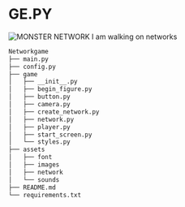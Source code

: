 # GE.PY

<img src="/assets/images/start_screen_image.png" alt="MONSTER NETWORK">
I am walking on networks 

```bash
Networkgame
├── main.py
├── config.py
├── game
│   ├── __init__.py
│   ├── begin_figure.py
│   ├── button.py
│   ├── camera.py
│   ├── create_network.py
│   ├── network.py
│   ├── player.py
│   ├── start_screen.py
│   └── styles.py
├── assets
│   ├── font
│   ├── images
│   ├── network
│   └── sounds
├── README.md
└── requirements.txt
```